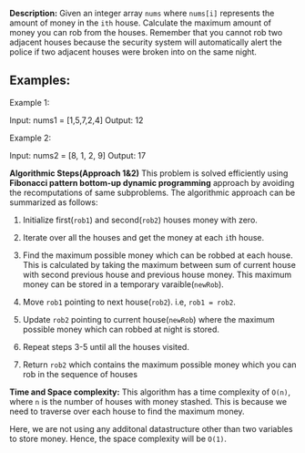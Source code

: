 **Description:**
Given an integer array `nums` where `nums[i]` represents the amount of money in the `ith` house. Calculate the maximum amount of money you can rob from the houses. Remember that you cannot rob two adjacent houses because the security system will automatically alert the police if two adjacent houses were broken into on the same night.

## Examples:
Example 1:

Input: nums1 = [1,5,7,2,4]
Output: 12

Example 2: 

Input: nums2 = [8, 1, 2, 9]
Output: 17

**Algorithmic Steps(Approach 1&2)**
This problem is solved efficiently using **Fibonacci pattern bottom-up dynamic programming** approach by avoiding the recomputations of same subproblems. The algorithmic approach can be summarized as follows: 

1. Initialize first(`rob1`) and second(`rob2`) houses money with zero.
   
2. Iterate over all the houses and get the money at each `i`th house.

3. Find the maximum possible money which can be robbed at each house. This is calculated by taking the maximum between sum of current house with second previous house and previous house money. This maximum money can be stored in a temporary varaible(`newRob`).
   
4. Move `rob1` pointing to next house(`rob2`). i.e, `rob1 = rob2`.
      
5. Update `rob2` pointing to current house(`newRob`) where the maximum possible money which can robbed at night is stored.

6. Repeat steps 3-5 until all the houses visited.

7. Return `rob2` which contains the maximum possible money which you can rob in the sequence of houses


**Time and Space complexity:**
This algorithm has a time complexity of `O(n)`, where `n` is the number of houses with money stashed. This is because we need to traverse over each house to find the maximum money. 

Here, we are not using any additonal datastructure other than two variables to store money. Hence, the space complexity will be `O(1)`.
